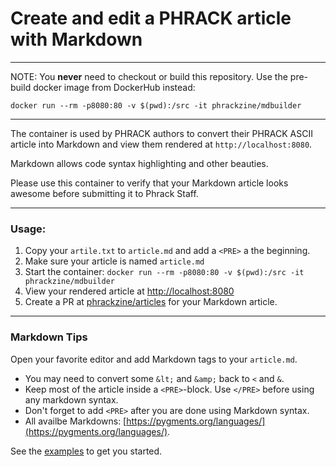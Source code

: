 # Create and edit a PHRACK article with Markdown

---

NOTE: You **never** need to checkout or build this repository. Use the pre-build docker image from DockerHub instead:
```shell
docker run --rm -p8080:80 -v $(pwd):/src -it phrackzine/mdbuilder
```

---

The container is used by PHRACK authors to convert their PHRACK ASCII article into Markdown and view them rendered at `http://localhost:8080`.

Markdown allows code syntax highlighting and other beauties.

Please use this container to verify that your Markdown article looks awesome before submitting it to Phrack Staff.

---

### Usage:
1. Copy your `artile.txt` to `article.md` and add a `<PRE>` a the beginning.
1. Make sure your article is named `article.md`
1. Start the container: `docker run --rm -p8080:80 -v $(pwd):/src -it phrackzine/mdbuilder`
1. View your rendered article at [http://localhost:8080](http://localhost:8080)
1. Create a PR at [phrackzine/articles](https://github.com/phrackzine/articles) for your Markdown article. 
---

### Markdown Tips

Open your favorite editor and add Markdown tags to your `article.md`.
* You may need to convert some `&lt;` and `&amp;` back to `<` and `&`.
* Keep most of the article inside a `<PRE>`-block. Use `</PRE>` before using any markdown syntax.
* Don't forget to add `<PRE>` after you are done using Markdown syntax.
* All availbe Markdowns: [https://pygments.org/languages/](https://pygments.org/languages/).

See the [examples](examples/) to get you started.


